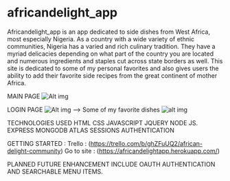 # africandelight_app

Africandelight_app is an app dedicated to side dishes from West Africa, most especially Nigeria. As a country with a wide variety of ethnic communities, Nigeria has a varied and rich culinary tradition.
They have a myriad delicacies depending on what part of the country you are located and numerous ingredients and staples cut across state borders as well. This site is dedicated to some of my personal favorites and also gives users the ability to add their favorite side recipes from the great continent of mother Africa.

MAIN PAGE
![Alt img](https://user-images.githubusercontent.com/65090942/90942648-a2b45f80-e3e4-11ea-8831-d1157903e93d.png)

LOGIN PAGE
![Alt img](https://user-images.githubusercontent.com/65090942/90942664-beb80100-e3e4-11ea-942c-58d5f28702c9.png) -->
Some of my favorite dishes
![alt img](https://user-images.githubusercontent.com/65090942/90942683-dd1dfc80-e3e4-11ea-9fbd-0e967fa02d72.png)

TECHNOLOGIES USED
HTML
CSS
JAVASCRIPT
JQUERY
NODE JS.
EXPRESS
MONGODB ATLAS
SESSIONS AUTHENTICATION

GETTING STARTED :
Trello : (https://trello.com/b/ghZFuUQ2/african-delight-community)
Go to site : (https://africandelightapp.herokuapp.com/)

PLANNED FUTURE ENHANCEMENT INCLUDE OAUTH AUTHENTICATION AND SEARCHABLE MENU ITEMS.
